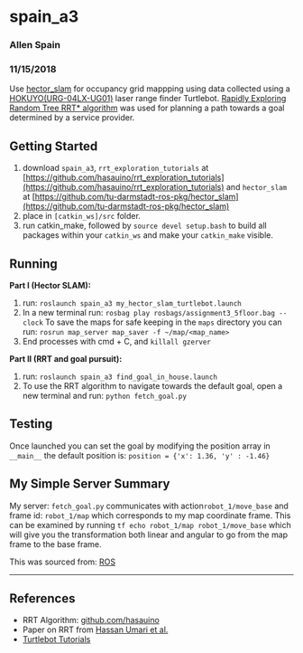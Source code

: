 # spain_a3
### Allen Spain
### 11/15/2018
Use [hector_slam](http://wiki.ros.org/hector_slam) for occupancy grid mappping using data collected using a [HOKUYO(URG-04LX-UG01)](https://www.hokuyo-aut.jp/search/single.php?serial=166) laser range finder Turtlebot. [Rapidly Exploring Random Tree RRT*   algorithm](http://paper.ijcsns.org/07_book/201610/20161004.pdf) was used for planning a path towards a goal determined by a service provider.

## Getting Started
1) download ```spain_a3```, ```rrt_exploration_tutorials``` at [https://github.com/hasauino/rrt_exploration_tutorials](https://github.com/hasauino/rrt_exploration_tutorials) and ```hector_slam``` at [https://github.com/tu-darmstadt-ros-pkg/hector_slam](https://github.com/tu-darmstadt-ros-pkg/hector_slam)
2) place in ```[catkin_ws]/src``` folder.
3) run catkin_make, followed by ```source devel setup.bash``` to build all packages within your ```catkin_ws``` and make your ```catkin_make``` visible.

## Running
**Part I (Hector SLAM):**
1) run: ```roslaunch spain_a3 my_hector_slam_turtlebot.launch```
2) In a new terminal run: ```rosbag play rosbags/assignment3_5floor.bag --clock```
To save the maps for safe keeping in the ```maps``` directory you can run: ```rosrun map_server map_saver -f ~/map/<map_name>```
3) End processes with cmd + C, and ```killall gzerver```


**Part II (RRT and goal pursuit):**
1) run: ```roslaunch spain_a3 find_goal_in_house.launch```
2) To use the RRT algorithm to navigate towards the default goal, open a new terminal and run: ```python fetch_goal.py```

## Testing
Once launched you can set the goal by modifying the position array in ```__main__``` the default position is:
```position = {'x': 1.36, 'y' : -1.46}```


## My Simple Server Summary
My server: ```fetch_goal.py``` communicates with action```robot_1/move_base```
and frame id: ```robot_1/map``` which corresponds to my map coordinate frame. This can be examined by running ```tf echo robot_1/map robot_1/move_base``` which will give you the transformation both linear and angular to go from the map frame to the base frame.

This was sourced from: [ROS](http://wiki.ros.org/navigation/Tutorials/SendingSimpleGoals)


-----------------------------------
## References
* RRT Algorithm: [github.com/hasauino](https://github.com/hasauino)
* Paper on RRT from [Hassan Umari et al.](https://ieeexplore.ieee.org/document/8202319)
* [Turtlebot Tutorials](http://learn.turtlebot.com)
